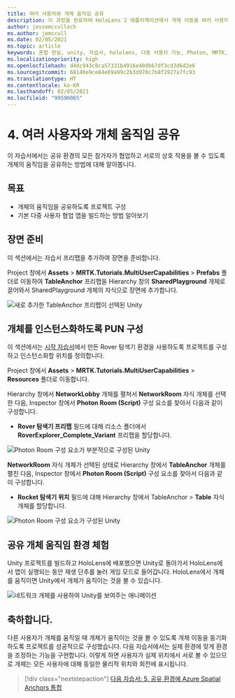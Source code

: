 ```yaml
---
title: 여러 사용자와 개체 움직임 공유
description: 이 과정을 완료하여 HoloLens 2 애플리케이션에서 개체 이동을 여러 사용자와 공유하는 방법을 알아봅니다.
author: jessemcculloch
ms.author: jemccull
ms.date: 02/05/2021
ms.topic: article
keywords: 혼합 현실, unity, 자습서, hololens, 다중 사용자 기능, Photon, MRTK, mixed reality toolkit, UWP, Azure spatial anchors
ms.localizationpriority: high
ms.openlocfilehash: d4dc943c8ca57331b4916e40db67df3cd3d6d2e6
ms.sourcegitcommit: 68140e9ce84e69a99c2b3d970c7b8f2927a7fc93
ms.translationtype: HT
ms.contentlocale: ko-KR
ms.lasthandoff: 02/05/2021
ms.locfileid: "99590065"
---
```

# <a name="4-sharing-object-movements-with-multiple-users"></a>4. 여러 사용자와 개체 움직임 공유

이 자습서에서는 공유 환경의 모든 참가자가 협업하고 서로의 상호 작용을 볼 수 있도록 개체의 움직임을 공유하는 방법에 대해 알아봅니다.

## <a name="objectives"></a>목표

* 개체의 움직임을 공유하도록 프로젝트 구성
* 기본 다중 사용자 협업 앱을 빌드하는 방법 알아보기

## <a name="preparing-the-scene"></a>장면 준비

이 섹션에서는 자습서 프리팹을 추가하여 장면을 준비합니다.

Project 창에서 **Assets** > **MRTK.Tutorials.MultiUserCapabilities** > **Prefabs** 폴더로 이동하여 **TableAnchor** 프리팹을 Hierarchy 창의 **SharedPlayground** 개체로 끌어와서 SharedPlayground 개체의 자식으로 장면에 추가합니다.

![새로 추가한 TableAnchor 프리팹이 선택된 Unity](images/mr-learning-sharing/sharing-04-section1-step1-1.png)

## <a name="configuring-pun-to-instantiate-the-objects"></a>개체를 인스턴스화하도록 PUN 구성

이 섹션에서는 [시작 자습서](mr-learning-base-01.md)에서 만든 Rover 탐색기 환경을 사용하도록 프로젝트를 구성하고 인스턴스화할 위치를 정의합니다.

Project 창에서 **Assets** > **MRTK.Tutorials.MultiUserCapabilities** > **Resources** 폴더로 이동합니다.

Hierarchy 창에서 **NetworkLobby** 개체를 펼쳐서 **NetworkRoom** 자식 개체를 선택한 다음, Inspector 창에서 **Photon Room (Script)** 구성 요소를 찾아서 다음과 같이 구성합니다.

* **Rover 탐색기 프리팹** 필드에 대해 리소스 폴더에서 **RoverExplorer_Complete_Variant** 프리팹을 할당합니다.

![Photon Room 구성 요소가 부분적으로 구성된 Unity](images/mr-learning-sharing/sharing-04-section2-step1-1.png)

**NetworkRoom** 자식 개체가 선택된 상태로 Hierarchy 창에서 **TableAnchor** 개체를 펼친 다음, Inspector 창에서 **Photon Room (Script)** 구성 요소를 찾아서 다음과 같이 구성합니다.

* **Rocket 탐색기 위치** 필드에 대해 Hierarchy 창에서 TableAnchor > **Table** 자식 개체를 할당합니다.

![Photon Room 구성 요소가 구성된 Unity](images/mr-learning-sharing/sharing-04-section2-step1-2.png)

## <a name="trying-the-experience-with-shared-object-movement"></a>공유 개체 움직임 환경 체험

Unity 프로젝트를 빌드하고 HoloLens에 배포했으면 Unity로 돌아가서 HoloLens에서 앱이 실행되는 동안 재생 단추를 눌러 게임 모드로 들어갑니다. HoloLens에서 개체를 움직이면 Unity에서 개체가 움직이는 것을 볼 수 있습니다.

![네트워크 개체를 사용하여 Unity를 보여주는 애니메이션](images/mr-learning-sharing/sharing-04-section3-step1-1.gif)

## <a name="congratulations"></a>축하합니다.

다른 사용자가 개체를 움직일 때 개체가 움직이는 것을 볼 수 있도록 개체 이동을 동기화하도록 프로젝트를 성공적으로 구성했습니다. 다음 자습서에서는 실제 환경에 맞게 환경을 조정하는 기능을 구현합니다. 이렇게 하면 사용자가 실제 위치에서 서로 볼 수 있으므로 개체는 모든 사용자에 대해 동일한 물리적 위치와 회전에 표시됩니다.

> [!div class="nextstepaction"]
> [다음 자습서: 5. 공유 환경에 Azure Spatial Anchors 통합](mr-learning-sharing-05.md)
